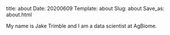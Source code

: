 title: about
Date: 20200609
Template: about
Slug: about
Save_as: about.html 

My name is Jake Trimble and I am a data scientist at AgBiome.
